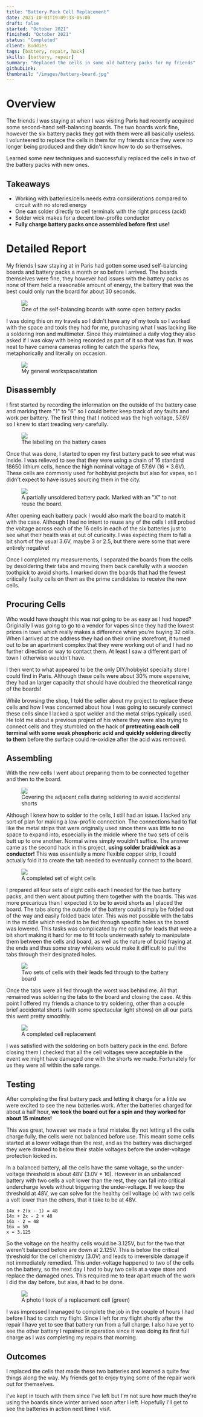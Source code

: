```yaml
---
title: "Battery Pack Cell Replacement"
date: 2021-10-01T19:09:33-05:00
draft: false
started: "October 2021"
finished: "October 2021"
status: "Completed"
client: Buddies
tags: [battery, repair, hack]
skills: [battery, repair]
summary: "Replaced the cells in some old battery packs for my friends"
githubLink:
thumbnail: "/images/battery-board.jpg"
---
```


# Overview

The friends I was staying at when I was visiting Paris had recently acquired some second-hand self-balancing boards. The two 
boards work fine, however the six battery packs they got with them were all basically useless. I volunteered to replace the 
cells in them for my friends since they were no longer being produced and they didn't know how to do so themselves.

Learned some new techniques and successfully replaced the cells in two of the battery packs with new ones.

## Takeaways

- Working with batteries/cells needs extra considerations compared to circuit with no stored energy
- One **can** solder directly to cell terminals with the right process (acid)
- Solder wick makes for a decent low-profile conductor
- **Fully charge battery packs once assembled before first use!**

# Detailed Report

My friends I saw staying at in Paris had gotten some used self-balancing boards and battery packs a month or so before I 
arrived. The boards themselves were fine, they however had issues with the battery packs as none of them held a reasonable 
amount of energy, the battery that was the best could only run the board for about 30 seconds.

<figure>
<img src="/images/battery-board.jpg">
<figcaption>One of the self-balancing boards with some open battery packs</figcaption>
</figure>

I was doing this on my travels so I didn't have any of my tools so I worked with the space and tools they had for me, 
purchasing what I was lacking like a soldering iron and multimeter. Since they maintained a daily vlog they also asked if I 
was okay with being recorded as part of it so that was fun. It was neat to have camera cameras rolling to catch the sparks 
flew, metaphorically and literally on occasion.

<figure>
<img src="/images/battery-workstation.jpg">
<figcaption>My general workspace/station</figcaption>
</figure>

## Disassembly

I first started by recording the information on the outside of the battery case and marking them "1" to "6" so I could 
better keep track of any faults and work per battery. The first thing that I noticed was the high voltage, 57.6V so I knew 
to start treading *very* carefully.

<figure>
<img src="/images/battery-case.jpg">
<figcaption>The labelling on the battery cases</figcaption>
</figure>

Once that was done, I started to open my first battery pack to see what was inside. I was relieved to see that they were 
using a chain of 16 standard 18650 lithium cells, hence the high nominal voltage of 57.6V (16 * 3.6V). These cells are 
commonly used for hobbyist projects but also for vapes, so I didn't expect to have issues sourcing them in the city.

<figure>
<img src="/images/battery-harvested-board.jpg">
<figcaption>A partially unsoldered battery pack. Marked with an "X" to not reuse the board.</figcaption>
</figure>

After opening each battery pack I would also mark the board to match it with the case. Although I had no intent to reuse any 
of the cells I still probed the voltage across each of the 16 cells in each of the six batteries just to see what their 
health was at out of curiosity. I was expecting them to fall a bit short of the usual 3.6V, maybe 3 or 2.5, but there were 
some that were entirely negative!

Once I completed my measurements, I separated the boards from the cells by desoldering their tabs and moving them back 
carefully with a wooden toothpick to avoid shorts. I marked down the boards that had the fewest critically faulty cells on 
them as the prime candidates to receive the new cells.

## Procuring Cells

Who would have thought this was not going to be as easy as I had hoped? Originally I was going to go to a vendor for vapes 
since they had the lowest prices in town which really makes a difference when you're buying 32 cells. When I arrived at the 
address they had on their online storefront, it turned out to be an apartment complex that they were working out of and I 
had no further direction or way to contact them. At least I saw a different part of town I otherwise wouldn't have.

I then went to what appeared to be the only DIY/hobbyist specialty store I could find in Paris. Although these cells were 
about 30% more expensive, they had an larger capacity that should have doubled the theoretical range of the boards! 

While browsing the shop, I told the seller about my project to replace these cells and how I was concerned about how I was 
going to securely connect these cells since I lacked a spot welder and the metal strips typically used. He told me about a 
previous project of his where they were also trying to connect cells and they stumbled on the hack of **pretreating each 
cell terminal with some weak phosphoric acid and quickly soldering directly to them** before the surface could re-oxidize 
after the acid was removed.

## Assembling

With the new cells I went about preparing them to be connected together and then to the board. 

<figure>
<img src="/images/battery-starting-soldering.jpg">
<figcaption>Covering the adjacent cells during soldering to avoid accidental shorts</figcaption>
</figure>

Although I knew how to solder to the cells, I still had an issue. I lacked any sort of plan for making a low-profile 
connection. The connections had to flat like the metal strips that were originally used since there was little to no space 
to expand into, especially in the middle where the two sets of cells butt up to one another. Normal wires simply wouldn't 
suffice. The answer came as the second hack in this project, **using solder braid/wick as a conductor!** This was 
essentially a more flexible copper strip, I could actually fold it to create the tab needed to eventually connect to the 
board.

<figure>
<img src="/images/battery-cell-pack.jpg">
<figcaption>A completed set of eight cells</figcaption>
</figure>

I prepared all four sets of eight cells each I needed for the two battery packs, and then went about putting them together 
with the boards. This was more precarious than I expected it to be to avoid shorts as I placed the board. The tabs along the 
outside of the battery could simply be folded out of the way and easily folded back later. This was not possible with the 
tabs in the middle which needed to be fed through specific holes as the board was lowered. This tasks was complicated by me 
opting for leads that were a bit short making it hard for me to fit tools underneath safely to manipulate them between the 
cells and board, as well as the nature of braid fraying at the ends and thus some stray whiskers would make it difficult 
to pull the tabs through their designated holes.

<figure>
<img src="/images/battery-replacement-pre-soldering.jpg">
<figcaption>Two sets of cells with their leads fed through to the battery board</figcaption>
</figure>

Once the tabs were all fed through the worst was behind me. All that remained was soldering the tabs to the board and 
closing the case. At this point I offered my friends a chance to try soldering, other than a couple brief accidental 
shorts (with some spectacular light shows) on all our parts this went pretty smoothly.

<figure>
<img src="/images/battery-completed-replacement.jpg">
<figcaption>A completed cell replacement</figcaption>
</figure>

I was satisfied with the soldering on both battery pack in the end. Before closing them I checked that all the cell voltages 
were acceptable in the event we might have damaged one with the shorts we made. Fortunately for us they were all within the 
safe range.

## Testing

After completing the first battery pack and letting it charge for a little we were excited to see the new batteries work. 
After the batteries charged for about a half hour, **we took the board out for a spin and they worked for about 15 minutes!**

This was great, however we made a fatal mistake. By not letting all the cells charge fully, the cells were not balanced 
before use. This meant some cells started at a lower voltage than the rest, and as the battery was discharged they were 
drained to below their stable voltages before the under-voltage protection kicked in.

In a balanced battery, all the cells have the same voltage, so the under-voltage threshold is about 48V (3.0V * 16). However 
in an unbalanced battery with two cells a volt lower than the rest, they can fall into critical undercharge levels without 
triggering the under-voltage. If we keep the threshold at 48V, we can solve for the healthy cell voltage (x) with two cells 
a volt lower than the others, that it take to be at 48V.

```
14x + 2(x - 1) = 48
14x + 2x - 2 + 48
16x - 2 = 48
16x = 50
x = 3.125
```

So the voltage on the healthy cells would be 3.125V, but for the two that weren't balanced before are down at 2.125V. This 
is below the critical threshold for the cell chemistry (3.0V) and leads to irreversible damage if not immediately remedied. 
This under-voltage happened to two of the cells on the battery, so the next day I had to buy two cells at a vape store and 
replace the damaged ones. This required me to tear apart much of the work I did the day before, but alas, it had to be done.

<figure>
<img src="/images/battery-different-cells.jpg">
<figcaption>A photo I took of a replacement cell (green)</figcaption>
</figure>

I was impressed I managed to complete the job in the couple of hours I had before I had to catch my flight. Since I left for 
my flight shortly after the repair I have yet to see that battery run from a full charge. I also have yet to see the other 
battery I repaired in operation since it was doing its first full charge as I was completing my repairs that morning.

## Outcomes

I replaced the cells that made these two batteries and learned a quite few things along the way. My friends got to enjoy 
trying some of the repair work out for themselves.

I've kept in touch with them since I've left but I'm not sure how much they're using the boards since winter arrived soon 
after I left. Hopefully I'll get to see the batteries in action next time I visit.

